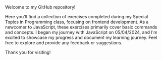 Welcome to my GitHub repository!

Here you'll find a collection of exercises completed during my Special Topics in Programming class, focusing on frontend development. As a newcomer to JavaScript, these exercises primarily cover basic commands and concepts. I began my journey with JavaScript on 05/04/2024, and I'm excited to showcase my progress and document my learning journey. Feel free to explore and provide any feedback or suggestions.

Thank you for visiting!
